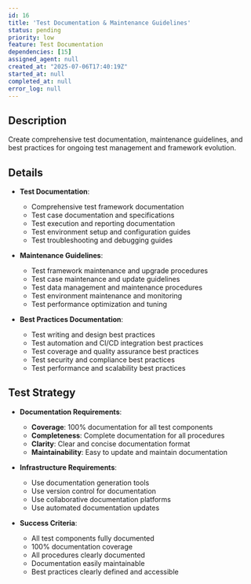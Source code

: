 ```yaml
---
id: 16
title: 'Test Documentation & Maintenance Guidelines'
status: pending
priority: low
feature: Test Documentation
dependencies: [15]
assigned_agent: null
created_at: "2025-07-06T17:40:19Z"
started_at: null
completed_at: null
error_log: null
---
```


## Description

Create comprehensive test documentation, maintenance guidelines, and best practices for ongoing test management and framework evolution.

## Details

- **Test Documentation**:
  - Comprehensive test framework documentation
  - Test case documentation and specifications
  - Test execution and reporting documentation
  - Test environment setup and configuration guides
  - Test troubleshooting and debugging guides

- **Maintenance Guidelines**:
  - Test framework maintenance and upgrade procedures
  - Test case maintenance and update guidelines
  - Test data management and maintenance procedures
  - Test environment maintenance and monitoring
  - Test performance optimization and tuning

- **Best Practices Documentation**:
  - Test writing and design best practices
  - Test automation and CI/CD integration best practices
  - Test coverage and quality assurance best practices
  - Test security and compliance best practices
  - Test performance and scalability best practices

## Test Strategy

- **Documentation Requirements**:
  - **Coverage**: 100% documentation for all test components
  - **Completeness**: Complete documentation for all procedures
  - **Clarity**: Clear and concise documentation format
  - **Maintainability**: Easy to update and maintain documentation

- **Infrastructure Requirements**:
  - Use documentation generation tools
  - Use version control for documentation
  - Use collaborative documentation platforms
  - Use automated documentation updates

- **Success Criteria**:
  - All test components fully documented
  - 100% documentation coverage
  - All procedures clearly documented
  - Documentation easily maintainable
  - Best practices clearly defined and accessible 